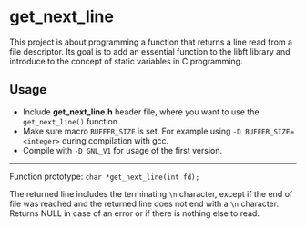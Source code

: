 # get_next_line
This project is about programming a function that returns a line read from a file descriptor.
Its goal is to add an essential function to the libft library and introduce to the concept of static variables in C programming.

## Usage

- Include **get_next_line.h** header file, where you want to use the `get_next_line()` function.
- Make sure macro `BUFFER_SIZE` is set. For example using `-D BUFFER_SIZE=<integer>` during compilation with gcc.
- Compile with `-D GNL_V1` for usage of the first version.

---

Function prototype:  `char *get_next_line(int fd);`

The returned line includes the terminating `\n` character,
except if the end of file was reached and the returned line does not end with a `\n` character.
Returns NULL in case of an error or if there is nothing else to read.
